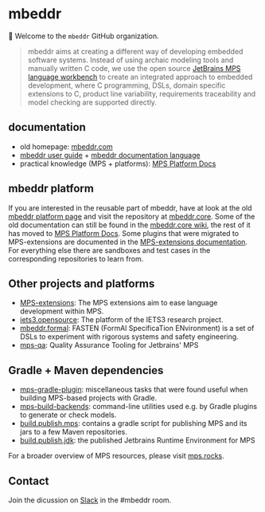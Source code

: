 # mbeddr

:wave: Welcome to the `mbeddr` GitHub organization.

> mbeddr aims at creating a different way of developing embedded software systems.
> Instead of using archaic modeling tools and manually written C code, we use the open source [JetBrains MPS language workbench](https://www.jetbrains.com/mps) to create an integrated approach to embedded development, where C programming, DSLs, domain specific extensions to C, product line variability, requirements traceability and model checking are supported directly.

## documentation

- old homepage: [mbeddr.com](http://mbeddr.com/)
- [mbeddr user guide](http://mbeddr.com/userguide/UserGuideExport.html) + [mbeddr documentation language](http://mbeddr.com/files/documentationdocumentation.pdf)
- practical knowledge (MPS + platforms): [MPS Platform Docs](http://mbeddr.com/mps-platform-docs/)

## mbeddr platform

If you are interested in the reusable part of mbeddr, have at look at the old [mbeddr platform page](http://mbeddr.com/platform.html) and visit the repository at [mbeddr.core](https://github.com/mbeddr/mbeddr.core).
Some of the old documentation can still be found in the [mbeddr.core wiki](https://github.com/mbeddr/mbeddr.core/wiki), the rest of it has moved to [MPS Platform Docs](http://mbeddr.com/mps-platform-docs/mbeddr).
Some plugins that were migrated to MPS-extensions are documented in the [MPS-extensions documentation](https://jetbrains.github.io/MPS-extensions/).
For everything else there are sandboxes and test cases in the corresponding repositories to learn from.

## Other projects and platforms

- [MPS-extensions](https://github.com/JetBrains/MPS-extensions): The MPS extensions aim to ease language development within MPS.
- [iets3.opensource](https://github.com/IETS3/iets3.opensource): The platform of the IETS3 research project.
- [mbeddr.formal](https://github.com/mbeddr/mbeddr.formal): FASTEN (FormAl SpecificaTion ENvironment) is a set of DSLs to experiment with rigorous systems and safety engineering.
- [mps-qa](https://github.com/mbeddr/mps-qa): Quality Assurance Tooling for Jetbrains' MPS


## Gradle + Maven dependencies

- [mps-gradle-plugin](https://github.com/mbeddr/mps-gradle-plugin): miscellaneous tasks that were found useful when building MPS-based projects with Gradle.
- [mps-build-backends](https://github.com/mbeddr/mps-build-backends): command-line utilities used e.g. by Gradle plugins to generate or check models.
- [build.publish.mps](https://github.com/mbeddr/build.publish.mps): contains a gradle script for publishing MPS and its jars to a few Maven repositories.
- [build.publish.jdk](https://github.com/mbeddr/build.publish.jdk): the published Jetbrains Runtime Environment for MPS

For a broader overview of MPS resources, please visit [mps.rocks](https://mps.rocks/).

## Contact

Join the dicussion on [Slack](https://slack-mps.jetbrains.com) in the #mbeddr room.
